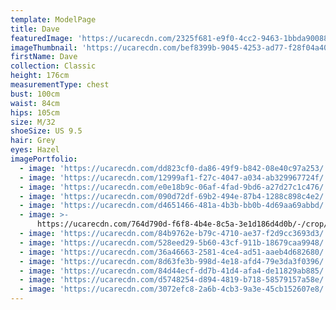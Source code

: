 ```yaml
---
template: ModelPage
title: Dave
featuredImage: 'https://ucarecdn.com/2325f681-e9f0-4cc2-9463-1bbda900880d/'
imageThumbnail: 'https://ucarecdn.com/bef8399b-9045-4253-ad77-f28f04a40bfa/'
firstName: Dave
collection: Classic
height: 176cm
measurementType: chest
bust: 100cm
waist: 84cm
hips: 105cm
size: M/32
shoeSize: US 9.5
hair: Grey
eyes: Hazel
imagePortfolio:
  - image: 'https://ucarecdn.com/dd823cf0-da86-49f9-b842-08e40c97a253/'
  - image: 'https://ucarecdn.com/12999af1-f27c-4047-a034-ab329967724f/'
  - image: 'https://ucarecdn.com/e0e18b9c-06af-4fad-9bd6-a27d27c1c476/'
  - image: 'https://ucarecdn.com/090d72df-69b2-494e-87b4-1288c898c4e2/'
  - image: 'https://ucarecdn.com/d4651466-481a-4b3b-bb0b-4d69aa69abbd/'
  - image: >-
      https://ucarecdn.com/764d790d-f6f8-4b4e-8c5a-3e1d186d4d0b/-/crop/1159x930/0,21/-/preview/
  - image: 'https://ucarecdn.com/84b9762e-b79c-4710-ae37-f2d9cc3693d3/'
  - image: 'https://ucarecdn.com/528eed29-5b60-43cf-911b-18679caa9948/'
  - image: 'https://ucarecdn.com/36a46663-2581-4ce4-ad51-aaeb4d682680/'
  - image: 'https://ucarecdn.com/8d63fe3b-998d-4e18-afd4-79e3da3f0396/'
  - image: 'https://ucarecdn.com/84d44ecf-dd7b-41d4-afa4-de11829ab885/'
  - image: 'https://ucarecdn.com/d5748254-d894-4819-b718-58579157a58e/'
  - image: 'https://ucarecdn.com/3072efc8-2a6b-4cb3-9a3e-45cb152607e8/'
---
```


